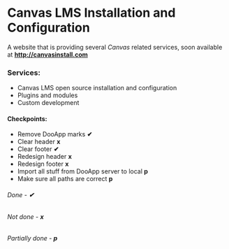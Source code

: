 # Canvas LMS Installation and Configuration

A website that is providing several *Canvas* related services, soon available at **http://canvasinstall.com**

### Services:
* Canvas LMS open source installation and configuration
* Plugins and modules
* Custom development

#### Checkpoints:
- Remove DooApp marks **✔**
- Clear header **x**
- Clear footer **✔**
- Redesign header **x**
- Redesign footer **x**
- Import all stuff from DooApp server to local **p**
- Make sure all paths are correct **p**

###### Done - **✔**
###### Not done - **x**
###### Partially done - **p**